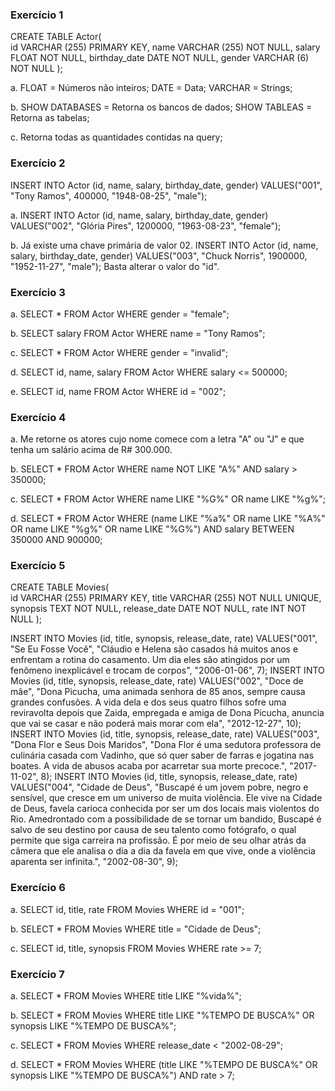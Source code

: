 ### Exercício 1

CREATE TABLE Actor(  
    id VARCHAR (255) PRIMARY KEY,
    name VARCHAR (255) NOT NULL,
    salary FLOAT NOT NULL,
    birthday_date DATE NOT NULL,
    gender VARCHAR (6) NOT NULL 
);

a. 
FLOAT = Números não inteiros;
DATE = Data;
VARCHAR = Strings;

b.
SHOW DATABASES = Retorna os bancos de dados; 
SHOW TABLEAS = Retorna as tabelas;

c.
Retorna todas as quantidades contidas na query;

### Exercício 2

INSERT INTO Actor (id, name, salary, birthday_date, gender) 
VALUES("001", "Tony Ramos", 400000, "1948-08-25", "male");

a.
INSERT INTO Actor (id, name, salary, birthday_date, gender) 
VALUES("002", "Glória Pires", 1200000, "1963-08-23", "female");

b.
Já existe uma chave primária de valor 02.
INSERT INTO Actor (id, name, salary, birthday_date, gender) 
VALUES("003", "Chuck Norris", 1900000, "1952-11-27", "male");
Basta alterar o valor do "id".

### Exercício 3

a.
SELECT * FROM Actor WHERE gender = "female";

b.
SELECT salary FROM Actor WHERE name = "Tony Ramos";

c.
SELECT * FROM Actor WHERE gender = "invalid";

d.
SELECT id, name, salary FROM Actor WHERE salary <= 500000;

e.
SELECT id, name FROM Actor WHERE id = "002";


### Exercício 4

a.
Me retorne os atores cujo nome comece com a letra "A" ou "J" e que 
tenha um salário acima de R# 300.000.

b.
SELECT * FROM Actor WHERE name NOT LIKE "A%"  AND salary > 350000;

c.
SELECT * FROM Actor WHERE name LIKE "%G%" OR name LIKE "%g%";

d.
SELECT * FROM Actor WHERE 
(name LIKE "%a%" OR name LIKE "%A%" OR name LIKE "%g%" OR name LIKE "%G%") 
AND salary BETWEEN 350000 AND 900000;

### Exercício 5

CREATE TABLE Movies(  
    id VARCHAR (255) PRIMARY KEY,
    title VARCHAR (255) NOT NULL UNIQUE,
    synopsis TEXT NOT NULL,
    release_date DATE NOT NULL,
    rate INT NOT NULL 
);

INSERT INTO Movies (id, title, synopsis, release_date, rate) 
VALUES("001", 
"Se Eu Fosse Você",
"Cláudio e Helena são casados há muitos anos e enfrentam a rotina do casamento. 
 Um dia eles são atingidos por um fenômeno inexplicável e trocam de corpos", 
"2006-01-06", 
7);
INSERT INTO Movies (id, title, synopsis, release_date, rate) 
VALUES("002", 
"Doce de mãe",
"Dona Picucha, uma animada senhora de 85 anos, sempre causa grandes confusões. 
A vida dela e dos seus quatro filhos sofre uma reviravolta depois que Zaida, 
empregada e amiga de Dona Picucha, anuncia que vai se casar e não poderá mais morar com ela", 
"2012-12-27", 
10);
INSERT INTO Movies (id, title, synopsis, release_date, rate) 
VALUES("003", 
"Dona Flor e Seus Dois Maridos",
"Dona Flor é uma sedutora professora de culinária casada com Vadinho, 
que só quer saber de farras e jogatina nas boates. 
A vida de abusos acaba por acarretar sua morte precoce.", 
"2017-11-02", 
8);
INSERT INTO Movies (id, title, synopsis, release_date, rate) 
VALUES("004", 
"Cidade de Deus",
"Buscapé é um jovem pobre, negro e sensível, que cresce em um universo de muita violência. 
Ele vive na Cidade de Deus, favela carioca conhecida por ser um dos locais mais violentos do Rio. 
Amedrontado com a possibilidade de se tornar um bandido, 
Buscapé é salvo de seu destino por causa de seu talento como fotógrafo, 
o qual permite que siga carreira na profissão. 
É por meio de seu olhar atrás da câmera que ele analisa o dia a dia da favela em que vive, 
onde a violência aparenta ser infinita.",
"2002-08-30", 
9);

### Exercício 6

a. 
SELECT id, title, rate FROM Movies WHERE id = "001";

b.
SELECT * FROM Movies WHERE title = "Cidade de Deus";

c.
SELECT id, title, synopsis FROM Movies WHERE rate >= 7;

### Exercício 7

a. 
SELECT * FROM Movies WHERE title LIKE "%vida%";

b. 
SELECT * FROM Movies WHERE title LIKE "%TEMPO DE BUSCA%" OR synopsis LIKE "%TEMPO DE BUSCA%";

c.
SELECT * FROM Movies WHERE release_date < "2002-08-29";

d.
SELECT * FROM Movies WHERE 
(title LIKE "%TEMPO DE BUSCA%" OR synopsis LIKE "%TEMPO DE BUSCA%")
AND rate > 7;

